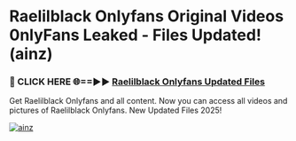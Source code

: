 # Raelilblack Onlyfans Original Videos 0nlyFans Leaked - Files Updated! (ainz)

<h3>🔴 CLICK HERE 🌐==►► <a href="https://tinyurl.com/2wckxsce" rel="nofollow">Raelilblack Onlyfans Updated Files</a></h3>

Get Raelilblack Onlyfans and all content. Now you can access all videos and pictures of Raelilblack Onlyfans. New Updated Files 2025!

[![ainz](https://i.imgur.com/AFduVYN.gif)](https://tinyurl.com/2wckxsce)

